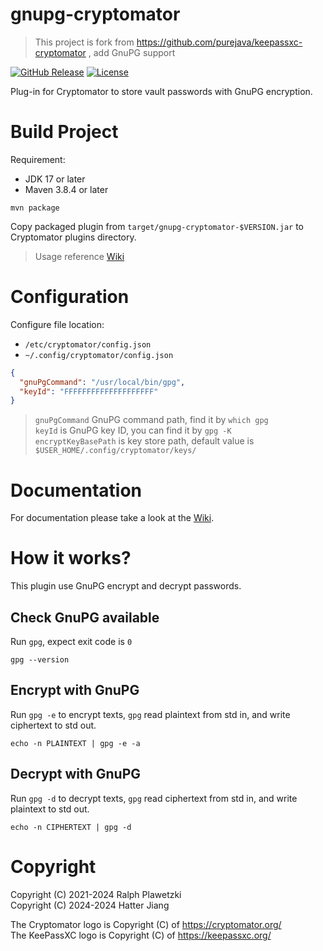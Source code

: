 # gnupg-cryptomator

> This project is fork from https://github.com/purejava/keepassxc-cryptomator , add GnuPG support

[![GitHub Release](https://img.shields.io/github/v/release/jht5945/gnupg-cryptomator)](https://github.com/jht5945/gnupg-cryptomator/releases)
[![License](https://img.shields.io/github/license/jht5945/gnupg-cryptomator.svg)](https://github.com/jht5945/gnupg-cryptomator/blob/master/LICENSE)

Plug-in for Cryptomator to store vault passwords with GnuPG encryption.

# Build Project

Requirement:

* JDK 17 or later
* Maven 3.8.4 or later

```shell
mvn package
```

Copy packaged plugin from `target/gnupg-cryptomator-$VERSION.jar` to Cryptomator plugins directory.
> Usage reference [Wiki](https://github.com/purejava/keepassxc-cryptomator/wiki)

# Configuration

Configure file location:

* `/etc/cryptomator/config.json`
* `~/.config/cryptomator/config.json`

```json
{
  "gnuPgCommand": "/usr/local/bin/gpg",
  "keyId": "FFFFFFFFFFFFFFFFFFFF"
}
```

> `gnuPgCommand` GnuPG command path, find it by `which gpg` <br>
> `keyId` is GnuPG key ID, you can find it by `gpg -K` <br>
> `encryptKeyBasePath` is key store path, default value is `$USER_HOME/.config/cryptomator/keys/`

# Documentation

For documentation please take a look at the [Wiki](https://github.com/purejava/keepassxc-cryptomator/wiki).

# How it works?

This plugin use GnuPG encrypt and decrypt passwords.

## Check GnuPG available

Run `gpg`, expect exit code is `0`

```shell
gpg --version
```

## Encrypt with GnuPG

Run `gpg -e` to encrypt texts, `gpg` read plaintext from std in, and write ciphertext to std out.
```shell
echo -n PLAINTEXT | gpg -e -a
```

## Decrypt with GnuPG

Run `gpg -d` to decrypt texts, `gpg` read ciphertext from std in, and write plaintext to std out.
```shell
echo -n CIPHERTEXT | gpg -d
```


# Copyright

Copyright (C) 2021-2024 Ralph Plawetzki<br>
Copyright (C) 2024-2024 Hatter Jiang

The Cryptomator logo is Copyright (C) of https://cryptomator.org/ <br>
The KeePassXC logo is Copyright (C) of https://keepassxc.org/
